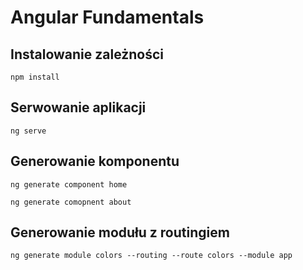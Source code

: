 # Angular Fundamentals

## Instalowanie zależności

```
npm install
```

## Serwowanie aplikacji

```
ng serve
```

## Generowanie komponentu

```
ng generate component home

ng generate comopnent about
```


## Generowanie modułu z routingiem

```
ng generate module colors --routing --route colors --module app
```
